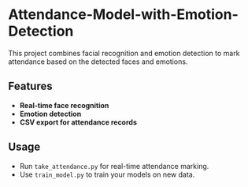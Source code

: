 # Attendance-Model-with-Emotion-Detection

This project combines facial recognition and emotion detection to mark attendance based on the detected faces and emotions.

## Features
- **Real-time face recognition**
- **Emotion detection**
- **CSV export for attendance records**


## Usage
- Run `take_attendance.py` for real-time attendance marking.
- Use `train_model.py` to train your models on new data.
